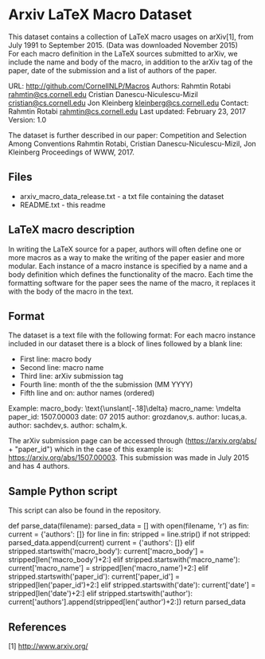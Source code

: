 Arxiv LaTeX Macro Dataset
==============================================

This dataset contains a collection of LaTeX macro usages on arXiv[1], from July 1991 to September 2015. (Data was downloaded November 2015)  
For each macro definition in the LaTeX sources submitted to arXiv, we include the name and body of the macro, in addition to the arXiv tag of the paper, date of the submission and a list of authors of the paper.

URL: http://github.com/CornellNLP/Macros
Authors: Rahmtin Rotabi <rahmtin@cs.cornell.edu>
		 Cristian Danescu-Niculescu-Mizil <cristian@cs.cornell.edu>
		 Jon Kleinberg <kleinberg@cs.cornell.edu>
Contact: Rahmtin Rotabi <rahmtin@cs.cornell.edu>
Last updated: February 23, 2017
Version: 1.0

The dataset is further described in our paper:
	Competition and Selection Among Conventions
	Rahmtin Rotabi, Cristian Danescu-Niculescu-Mizil, Jon Kleinberg
	Proceedings of WWW, 2017.

Files
-----

* arxiv_macro_data_release.txt - a txt file containing the dataset
* README.txt - this readme


LaTeX macro description
------------------

In writing the LaTeX source for a paper, authors will often define one or more macros as a way to make the writing of the paper easier and more modular.
Each instance of a macro instance is specified by a name and a body definition which defines the functionality of the macro. 
Each time the formatting software for the paper sees the name of the macro, it replaces it with the body of the macro in the text.


Format
------

The dataset is a text file with the following format:
For each macro instance included in our dataset there is a block of lines followed by a blank line:
* First line: macro body
* Second line: macro name
* Third line: arXiv submission tag
* Fourth line: month of the the submission (MM YYYY)
* Fifth line and on:  author names (ordered)

Example:
macro_body: \text{\unslant[-.18]\delta}
macro_name: \mdelta
paper_id: 1507.00003
date: 07 2015
author: grozdanov,s.
author: lucas,a.
author: sachdev,s.
author: schalm,k.

The arXiv submission page can be accessed through (https://arxiv.org/abs/ + "paper_id") which in the case of this example is: https://arxiv.org/abs/1507.00003.
This submission was made in July 2015 and has 4 authors.


Sample Python script
----------
This script can also be found in the repository.

def parse_data(filename):
    parsed_data = []
    with open(filename, 'r') as fin:
        current = {'authors': []}
        for line in fin:
            stripped = line.strip()
            if not stripped:
                parsed_data.append(current)
                current = {'authors': []}
            elif stripped.startswith('macro_body'):
                current['macro_body'] = stripped[len('macro_body')+2:]
            elif stripped.startswith('macro_name'):
                current['macro_name'] = stripped[len('macro_name')+2:]
            elif stripped.startswith('paper_id'):
                current['paper_id'] = stripped[len('paper_id')+2:]
            elif stripped.startswith('date'):
                current['date'] = stripped[len('date')+2:]
            elif stripped.startswith('author'):
                current['authors'].append(stripped[len('author')+2:])
    return parsed_data



References
----------

[1] http://www.arxiv.org/
